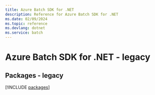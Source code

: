 ```yaml
---
title: Azure Batch SDK for .NET
description: Reference for Azure Batch SDK for .NET
ms.date: 02/09/2024
ms.topic: reference
ms.devlang: dotnet
ms.service: batch
---
```

# Azure Batch SDK for .NET - legacy
## Packages - legacy
[!INCLUDE [packages](batch-index.md)]